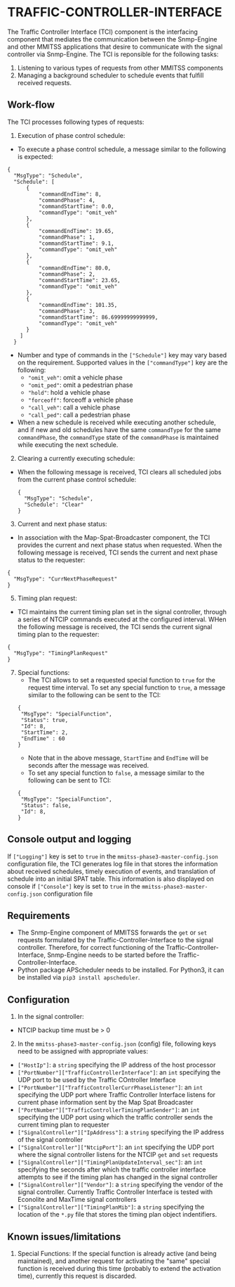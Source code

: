 # TRAFFIC-CONTROLLER-INTERFACE

The Traffic Controller Interface (TCI) component is the interfacing component that mediates the communication between the Snmp-Engine and other MMITSS applications that desire to communicate with the signal controller via Snmp-Engine. The TCI is reponsible for the following tasks:
1. Listening to various types of requests from other MMITSS components
2. Managing a background scheduler to schedule events that fulfill received requests.

## Work-flow
The TCI processes following types of requests:
1. Execution of phase control schedule:
  - To execute a phase control schedule, a message similar to the following is expected:
  ```
  {
    "MsgType": "Schedule",
    "Schedule": [
        {
            "commandEndTime": 8,
            "commandPhase": 4,
            "commandStartTime": 0.0,
            "commandType": "omit_veh"
        },
        {
            "commandEndTime": 19.65,
            "commandPhase": 1,
            "commandStartTime": 9.1,
            "commandType": "omit_veh"
        },
        {
            "commandEndTime": 80.0,
            "commandPhase": 2,
            "commandStartTime": 23.65,
            "commandType": "omit_veh"
        },
        {
            "commandEndTime": 101.35,
            "commandPhase": 3,
            "commandStartTime": 86.69999999999999,
            "commandType": "omit_veh"
        }
      ]
    }
  ```
  - Number and type of commands in the `["Schedule"]` key may vary based on the requirement. Supported values in the `["commandType"]` key are the following:
    - `"omit_veh"`: omit a vehicle phase
    - `"omit_ped"`: omit a pedestrian phase
    - `"hold"`: hold a vehicle phase
    - `"forceoff"`: forceoff a vehicle phase
    - `"call_veh"`: call a vehicle phase
    - `"call_ped"`: call a pedestrian phase
  - When a new schedule is received while executing another schedule, and if new and old schedules have the same `commandType` for the same `commandPhase`, the `commandType`   state of the `commandPhase` is maintained while executing the next schedule.

2. Clearing a currently executing schedule:
  - When the following message is received, TCI clears all scheduled jobs from the current phase control schedule:
    ```
    {
      "MsgType": "Schedule",
      "Schedule": "Clear"
    }
    ```    
3. Current and next phase status:
  - In association with the Map-Spat-Broadcaster component, the TCI provides the current and next phase status when requested. When the following message is received, TCI sends the current and next phase status to the requester:
  ```
  {
	"MsgType": "CurrNextPhaseRequest"
  }
  ```
5. Timing plan request:
  - TCI maintains the current timing plan set in the signal controller, through a series of NTCIP commands executed at the configured interval. WHen the following message is received, the TCI sends the current signal timing plan to the requester:
  ```
  {
  	"MsgType": "TimingPlanRequest"
  }
  ```
7. Special functions:
   - The TCI allows to set a requested special function to `true` for the request time interval. To set any special function to `true`, a message similar to the following can be sent to the TCI:
   ```
   {
	"MsgType": "SpecialFunction",
	"Status": true,
	"Id": 8,
	"StartTime": 2,
	"EndTime" : 60
   }
   ```
   - Note that in the above message, `StartTime` and `EndTime` will be seconds after the message was received.
   - To set any special function to `false`, a message similar to the following can be sent to TCI:
   ```
   {
	"MsgType": "SpecialFunction",
	"Status": false,
	"Id": 8,
   }
   ```
## Console output and logging
If `["Logging"]` key is set to `true` in the `mmitss-phase3-master-config.json` configuration file, the TCI generates log file in that stores the information about received schedules, timely execution of events, and translation of schedule into an initial SPAT table. This information is also displayed on console if `["Console"]` key is set to `true` in the `mmitss-phase3-master-config.json` configuration file

## Requirements
- The Snmp-Engine component of MMITSS forwards the `get` or `set` requests formulated by the Traffic-Controller-Interface to the signal controller. Therefore, for correct functioning of the Traffic-Controller-Interface, Snmp-Engine needs to be started before the Traffic-Controller-Interface.
- Python package APScheduler needs to be installed. For Python3, it can be installed via `pip3 install apscheduler`.

## Configuration
1. In the signal controller:
  - NTCIP backup time must be > 0

2. In the `mmitss-phase3-master-config.json` (config) file, following keys need to be assigned with appropriate values:
  - `["HostIp"]`: a `string` specifying the IP address of the host processor
  - `["PortNumber"]["TrafficControllerInterface"]`: an `int` specifying the UDP port to be used by the Traffic COntroller Interface
  - `["PortNumber"]["TrafficControllerCurrPhaseListener"]`: an `int` specifying the UDP port where Traffic Controller Interface listens for current phase information sent by the Map Spat Broadcaster
  - `["PortNumber"]["TrafficControllerTimingPlanSender"]`: an `int` specifying the UDP port using which the traffic controller sends the current timing plan to requester
  - `["SignalController"]["IpAddress"]`: a `string` specifying the IP address of the signal controller
  - `["SignalController"]["NtcipPort"]`: an `int` specifying the UDP port where the signal controller listens for the NTCIP `get` and `set` requests
  - `["SignalController"]["TimingPlanUpdateInterval_sec"]`: an `int` specifying the seconds after which the traffic controller interface attempts to see if the timing plan has changed in the signal controller 
  - `["SignalController"]["Vendor"]`: a `string` specifying the vendor of the signal controller. Currently Traffic Controller Interface is tested with Econolite and MaxTime signal controllers
  - `["SignalController"]["TimingPlanMib"]`: a `string` specifying the location of the `*.py` file that stores the timing plan object indentifiers.


## Known issues/limitations
1. Special Functions:
If the special function is already active (and being maintained), and another request for activating the "same" special function is received during this time (probably to extend the activation time), currently this request is discarded.
